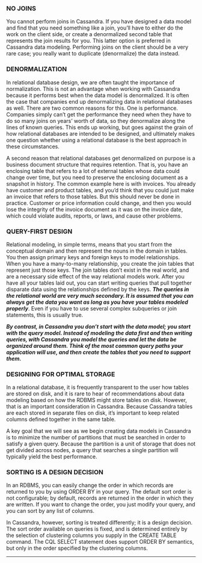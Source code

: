 
### NO JOINS
You cannot perform joins in Cassandra. If you have designed a data model and find that you need something like a join, you’ll have to either do the work on the client side, or create a denormalized second table that represents the join results for you. This latter option is preferred in Cassandra data modeling. Performing joins on the client should be a very rare case; you really want to duplicate (denormalize) the data instead.

### DENORMALIZATION
In relational database design, we are often taught the importance of normalization. This is not an advantage when working with Cassandra because it performs best when the data model is denormalized. It is often the case that companies end up denormalizing data in relational databases as well. There are two common reasons for this. One is performance. Companies simply can’t get the performance they need when they have to do so many joins on years’ worth of data, so they denormalize along the lines of known queries. This ends up working, but goes against the grain of how relational databases are intended to be designed, and ultimately makes one question whether using a relational database is the best approach in these circumstances.

A second reason that relational databases get denormalized on purpose is a business document structure that requires retention. That is, you have an enclosing table that refers to a lot of external tables whose data could change over time, but you need to preserve the enclosing document as a snapshot in history. The common example here is with invoices. You already have customer and product tables, and you’d think that you could just make an invoice that refers to those tables. But this should never be done in practice. Customer or price information could change, and then you would lose the integrity of the invoice document as it was on the invoice date, which could violate audits, reports, or laws, and cause other problems.

### QUERY-FIRST DESIGN
Relational modeling, in simple terms, means that you start from the conceptual domain and then represent the nouns in the domain in tables. You then assign primary keys and foreign keys to model relationships. When you have a many-to-many relationship, you create the join tables that represent just those keys. The join tables don’t exist in the real world, and are a necessary side effect of the way relational models work. After you have all your tables laid out, you can start writing queries that pull together disparate data using the relationships defined by the keys. ***The queries in the relational world are very much secondary. It is assumed that you can always get the data you want as long as you have your tables modeled properly***. Even if you have to use several complex subqueries or join statements, this is usually true.

***By contrast, in Cassandra you don’t start with the data model; you start with the query model. Instead of modeling the data first and then writing queries, with Cassandra you model the queries and let the data be organized around them. Think of the most common query paths your application will use, and then create the tables that you need to support them.***


### DESIGNING FOR OPTIMAL STORAGE
In a relational database, it is frequently transparent to the user how tables are stored on disk, and it is rare to hear of recommendations about data modeling based on how the RDBMS might store tables on disk. However, that is an important consideration in Cassandra. Because Cassandra tables are each stored in separate files on disk, it’s important to keep related columns defined together in the same table.

A key goal that we will see as we begin creating data models in Cassandra is to minimize the number of partitions that must be searched in order to satisfy a given query. Because the partition is a unit of storage that does not get divided across nodes, a query that searches a single partition will typically yield the best performance.

### SORTING IS A DESIGN DECISION
In an RDBMS, you can easily change the order in which records are returned to you by using ORDER BY in your query. The default sort order is not configurable; by default, records are returned in the order in which they are written. If you want to change the order, you just modify your query, and you can sort by any list of columns.

In Cassandra, however, sorting is treated differently; it is a design decision. The sort order available on queries is fixed, and is determined entirely by the selection of clustering columns you supply in the CREATE TABLE command. The CQL SELECT statement does support ORDER BY semantics, but only in the order specified by the clustering columns.

-----------------------------------------------------------------------------------------------------------------------





